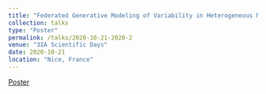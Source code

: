 ```yaml
---
title: "Federated Generative Modeling of Variability in Heterogeneous Multi-View Data"
collection: talks
type: "Poster"
permalink: /talks/2020-10-21-2020-2
venue: "3IA Scientific Days"
date: 2020-10-21
location: "Nice, France"
---
```


[Poster](http://ibalelli.github.io/files/posters/Balelli3IA_21_10.pdf)
